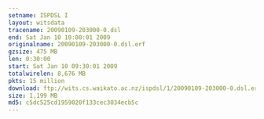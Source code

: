 ```yaml
---
setname: ISPDSL I
layout: witsdata
tracename: 20090109-203000-0.dsl
end: Sat Jan 10 10:00:01 2009
originalname: 20090109-203000-0.dsl.erf
gzsize: 475 MB
len: 0:30:00
start: Sat Jan 10 09:30:01 2009
totalwirelen: 8,676 MB
pkts: 15 million
download: ftp://wits.cs.waikato.ac.nz/ispdsl/1/20090109-203000-0.dsl.erf.gz
size: 1,199 MB
md5: c5dc525cd1959020f133cec3034ecb5c
---
```

